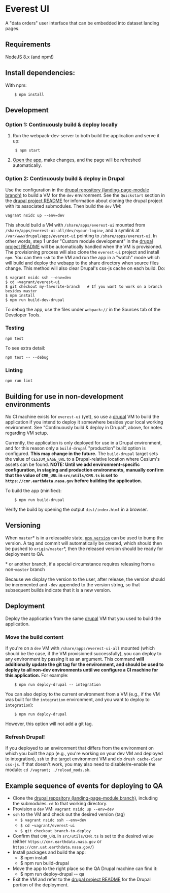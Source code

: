 # Everest UI

A "data orders" user interface that can be embedded into dataset landing pages.

## Requirements

NodeJS 8.x (and npm!)

## Install dependencies:
With npm:

        $ npm install

## Development

### Option 1: Continuously build & deploy locally

1. Run the webpack-dev-server to both build the application and serve it up:

        $ npm start

2. [Open the app](http://localhost:8080/), make changes, and the
   page will be refreshed automatically.

### Option 2: Continuously build & deploy in Drupal

Use the configuration in the
[drupal repository (landing-page-module branch)](https://bitbucket.org/nsidc/drupal/src/landing-page-module/) 
to build a VM for the `dev` environment. See the `Quickstart` section in the
[drupal project README](https://bitbucket.org/nsidc/drupal/src/landing-page-module/README.md) 
for information about cloning the drupal project with its associated submodules.
Then build the `dev` VM:

    vagrant nsidc up --env=dev

This should build a VM with `/share/apps/everest-ui` mounted from
`/share/apps/everest-ui-all/dev/<your-login>`, and a symlink at
`/var/www/drupal/apps/everest-ui` pointing to `/share/apps/everest-ui`. In other
words, step 1 under "Custom module development" in the 
[drupal project README](https://bitbucket.org/nsidc/drupal/src/landing-page-module/README.md) 
will be automatically handled when the VM is provisioned. The provisioning
process will also clone the `everest-ui` project and install `npm`. You can then
`ssh` to the VM and run the app in a "watch" mode which will build and deploy
the webapp to the share directory when source files change. This method will
also clear Drupal's css-js cache on each build. Do:

    $ vagrant nsidc ssh --env=dev
    $ cd ~vagrant/everest-ui
    $ git checkout my-favorite-branch   # If you want to work on a branch besides master
    $ npm install
    $ npm run build-dev-drupal

To debug the app, use the files under `webpack://` in the Sources tab of the Developer Tools.

### Testing

    npm test

To see extra detail:

    npm test -- --debug

### Linting

    npm run lint

## Building for use in non-development environments

No CI machine exists for `everest-ui` (yet), so use a
[drupal](https://bitbucket.org/nsidc/drupal/src/landing-page-module/) VM to
build the application if you intend to deploy it somewhere besides your
local working environment.  See "Continuously build & deploy in Drupal", above,
for notes regarding VM setup.

Currently, the application is only deployed for use in a Drupal
environment, and for this reason only a `build-drupal` "production" build option
is configured.  **This may change in the future.** The `build-drupal` target
sets the value of `CESIUM_BASE_URL` to a Drupal-relative location where
Cesium's assets can be found.
**NOTE: Until we add environment-specific configuration, in staging and
production environments, manually confirm that
the value of `CMR_URL` in `src/utils/CMR.ts` is set to
`https://cmr.earthdata.nasa.gov` before building the application.**

To build the app (minified):

        $ npm run build-drupal

Verify the build by opening the output `dist/index.html` in a browser.

## Versioning

When `master`\* is in a releasable state, [`npm
version`](https://docs.npmjs.com/cli/version) can be used to bump the version. A
tag and commit will automatically be created, which should then be pushed to
`origin/master`\*, then the released version should be ready for deployment to
QA.

\* or another branch, if a special circumstance requires releasing from a
non-`master` branch

Because we display the version to the user, after release, the version should be
incremented and `-dev` appended to the version string, so that subsequent builds
indicate that it is a new version.

## Deployment

Deploy the application from the same [drupal](https://bitbucket.org/nsidc/drupal/src/landing-page-module/)
VM that you used to build the application.

### Move the build content

If you're on a `dev` VM with `/share/apps/everest-ui-all` mounted (which should
be the case, if the VM provisioned successfully), you can deploy to any
environment by passing it as an argument. This command **will additionally
update the git tag for the environment, and should be used to deploy to all
non-dev environments until we configure a CI machine for this application.** For
example:

        $ npm run deploy-drupal -- integration

You can also deploy to the current environment from a VM (e.g., if the VM was
built for the `integration` environment, and you want to deploy to `integration`):

        $ npm run deploy-drupal

However, this option will not add a git tag.

### Refresh Drupal!

If you deployed to an environment that differs from the environment on which you
built the app (e.g., you're working on your dev VM and deployed to integration),
`ssh` to the target environment VM and do `drush cache-clear css-js`. If that
doesn't work, you may also need to disable/re-enable the module: `cd /vagrant; ./reload_mods.sh`.

## Example sequence of events for deploying to QA

  * Clone the [drupal repository (landing-page-module branch)](https://bitbucket.org/nsidc/drupal/src/landing-page-module/), including the submodules. `cd` to that working directory.
  * Provision a `dev` VM: `vagrant nsidc up --env=dev`
  * `ssh` to the VM and check out the desired version (tag)
      * `$ vagrant nsidc ssh --env=dev`
      * `$ cd ~vagrant/everest-ui`
      * `$ git checkout branch-to-deploy`
  * Confirm that `CMR_URL` in `src/utils/CMR.ts` is set to
    the desired value (either `https://cmr.earthdata.nasa.gov` or `https://cmr.uat.earthdata.nasa.gov/`)
  * Install packages and build the app:
      *  $ npm install
      *  $ npm run build-drupal
  * Move the app to the right place so the QA Drupal machine can find it:
      *  $ npm run deploy-drupal -- qa
  * Exit the VM and refer to the
    [drupal project README](https://bitbucket.org/nsidc/drupal/src/landing-page-module/README.md) 
    for the Drupal portion of the deployment.

